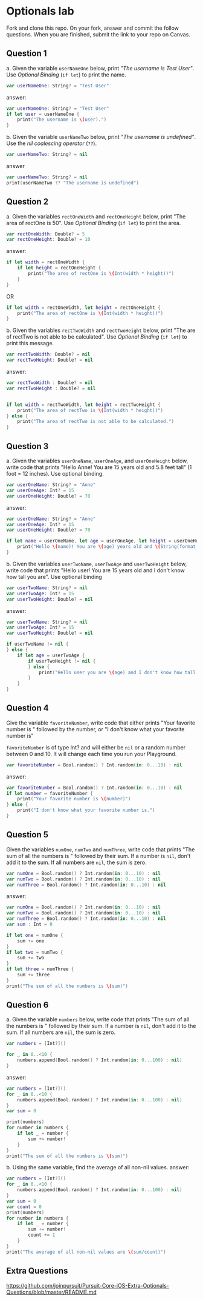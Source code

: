 # Optionals lab

Fork and clone this repo. On your fork, answer and commit the follow questions. When you are finished, submit the link to your repo on Canvas.


## Question 1

a. Given the variable `userNameOne` below, print *"The username is Test User"*.  Use *Optional Binding* (`if let`) to print the name.

```swift
var userNameOne: String? = "Test User"
```
answer:
```swift
var userNameOne: String? = "Test User"
if let user = userNameOne {
    print("The username is \(user).")
}
```

b. Given the variable `userNameTwo` below, print *"The username is undefined"*.  Use the *nil coalescing operator* (`??`).

```swift
var userNameTwo: String? = nil
```
answer
```swift
var userNameTwo: String? = nil
print(userNameTwo ?? "The username is undefined")
```

## Question 2

a. Given the variables `rectOneWidth` and `rectOneHeight` below, print "The area of rectOne is 50".  Use *Optional Binding* (`if let`) to print the area.

```swift
var rectOneWidth: Double? = 5
var rectOneHeight: Double? = 10
```
answer:
```swift
if let width = rectOneWidth {
    if let height = rectOneHeight {
        print("The area of rectOne is \(Int(width * height))")
    }
}
```
OR
```swift
if let width = rectOneWidth, let height = rectOneHeight {
    print("The area of rectOne is \(Int(width * height))")
}
```

b. Given the variables `rectTwoWidth` and `rectTwoHeight` below, print "The are of rectTwo is not able to be calculated".  Use *Optional Binding* (`if let`) to print this message.

```swift
var rectTwoWidth: Double? = nil
var rectTwoHeight: Double? = nil
```
answer:
```swift
var rectTwoWidth : Double? = nil
var rectTwoHeight : Double? = nil


if let width = rectTwoWidth, let height = rectTwoHeight {
    print("The area of rectTwo is \(Int(width * height))")
} else {
    print("The area of rectTwo is not able to be calculated.")
}
```

## Question 3

a. Given the variables `userOneName`, `userOneAge`, and `userOneHeight` below, write code that prints "Hello Anne!  You are 15 years old and 5.8 feet tall" (1 foot = 12 inches).  Use optional binding.


```swift
var userOneName: String? = "Anne"
var userOneAge: Int? = 15
var userOneHeight: Double? = 70
```
answer:
```swift
var userOneName: String? = "Anne"
var userOneAge: Int? = 15
var userOneHeight: Double? = 70

if let name = userOneName, let age = userOneAge, let height = userOneHeight {
    print("Hello \(name)! You are \(age) years old and \(String(format: "%.1f", height / 12)) feet tall.")
}
```

b. Given the variables `userTwoName`, `userTwoAge` and `userTwoHeight` below, write code that prints "Hello user!  You are 15 years old and I don't know how tall you are".  Use optional binding

```swift
var userTwoName: String? = nil
var userTwoAge: Int? = 15
var userTwoHeight: Double? = nil
```
answer:
```swift
var userTwoName: String? = nil
var userTwoAge: Int? = 15
var userTwoHeight: Double? = nil

if userTwoName != nil {
} else {
    if let age = userTwoAge {
        if userTwoHeight != nil {
        } else {
            print("Hello user you are \(age) and I don't know how tall you are.")
        }
    }
}
```

## Question 4

Give the variable `favoriteNumber`, write code that either prints "Your favorite number is " followed by the number, or "I don't know what your favorite number is"

`favoriteNumber` is of type Int? and will either be `nil` or a random number between 0 and 10.  It will change each time you run your Playground.

```swift
var favoriteNumber = Bool.random() ? Int.random(in: 0...10) : nil
```
answer:
```swift
var favoriteNumber = Bool.random() ? Int.random(in: 0...10) : nil
if let number = favoriteNumber {
    print("Your favorite number is \(number)")
} else {
    print("I don't know what your favorite number is.")
}
```


## Question 5

Given the variables `numOne`, `numTwo` and `numThree`, write code that prints "The sum of all the numbers is " followed by their sum.  If a number is `nil`, don't add it to the sum.  If all numbers are `nil`, the sum is zero.

```swift
var numOne = Bool.random() ? Int.random(in: 0...10) : nil
var numTwo = Bool.random() ? Int.random(in: 0...10) : nil
var numThree = Bool.random() ? Int.random(in: 0...10) : nil
```
answer:
```swift
var numOne = Bool.random() ? Int.random(in: 0...10) : nil
var numTwo = Bool.random() ? Int.random(in: 0...10) : nil
var numThree = Bool.random() ? Int.random(in: 0...10) : nil
var sum : Int = 0

if let one = numOne {
    sum += one
}
if let two = numTwo {
    sum += two
}
if let three = numThree {
    sum += three
}
print("The sum of all the numbers is \(sum)")
```

## Question 6

a. Given the variable `numbers` below, write code that prints "The sum of all the numbers is " followed by their sum.  If a number is `nil`, don't add it to the sum.  If all numbers are `nil`, the sum is zero.

```swift
var numbers = [Int?]()

for _ in 0..<10 {
    numbers.append(Bool.random() ? Int.random(in: 0...100) : nil)
}
```
answer:
```swift
var numbers = [Int?]()
for _ in 0..<10 {
    numbers.append(Bool.random() ? Int.random(in: 0...100) : nil)
}
var sum = 0

print(numbers)
for number in numbers {
    if let _ = number {
        sum += number!
    }
}
print("The sum of all the numbers is \(sum)")
```

b. Using the same variable, find the average of all non-nil values.
answer:
```swift
var numbers = [Int?]()
for _ in 0..<10 {
    numbers.append(Bool.random() ? Int.random(in: 0...100) : nil)
}
var sum = 0
var count = 0
print(numbers)
for number in numbers {
    if let _ = number {
        sum += number!
        count += 1
    }
}
print("The average of all non-nil values are \(sum/count)")
```

## Extra Questions

https://github.com/joinpursuit/Pursuit-Core-iOS-Extra-Optionals-Questions/blob/master/README.md

